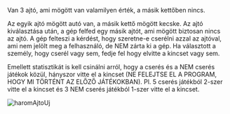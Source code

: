 Van 3 ajtó, ami mögött van valamilyen érték, a másik kettőben nincs.

Az egyik ajtó mögött autó van, a másik kettő mögött kecske. Az ajtó kiválasztása után, a gép felfed egy másik ajtót, ami mögött biztosan nincs az ajtó. A gép felteszi a kérdést, hogy szeretne-e cserélni azzal az ajtóval, ami nem jelölt meg a felhasználó, de NEM zárta ki a gép.
Ha választott a személy, hogy cserél vagy sem, fedje fel hogy elvitte a kincset vagy sem.

Emellett statisztikát is kell csinálni arról, hogy a cserés és a NEM cserés játékok közül, hányszor vitte el a kincset (NE FELEJTSE EL A PROGRAM, HOGY MI TÖRTÉNT AZ ELŐZŐ JÁTÉKOKBAN). Pl. 5 cserés játékból 2-szer vitte el a kincset és 3 NEM cserés játékból 1-szer vitte el a kincset.

![haromAjtoUj](https://github.com/user-attachments/assets/fb14b4b9-35aa-40a4-88d1-878facf6e36e)
